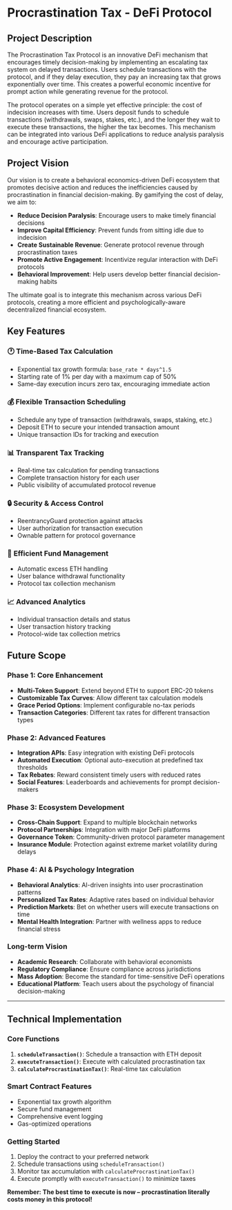 # Procrastination Tax - DeFi Protocol

## Project Description

The Procrastination Tax Protocol is an innovative DeFi mechanism that encourages timely decision-making by implementing an escalating tax system on delayed transactions. Users schedule transactions with the protocol, and if they delay execution, they pay an increasing tax that grows exponentially over time. This creates a powerful economic incentive for prompt action while generating revenue for the protocol.

The protocol operates on a simple yet effective principle: the cost of indecision increases with time. Users deposit funds to schedule transactions (withdrawals, swaps, stakes, etc.), and the longer they wait to execute these transactions, the higher the tax becomes. This mechanism can be integrated into various DeFi applications to reduce analysis paralysis and encourage active participation.

## Project Vision

Our vision is to create a behavioral economics-driven DeFi ecosystem that promotes decisive action and reduces the inefficiencies caused by procrastination in financial decision-making. By gamifying the cost of delay, we aim to:

- **Reduce Decision Paralysis**: Encourage users to make timely financial decisions
- **Improve Capital Efficiency**: Prevent funds from sitting idle due to indecision  
- **Create Sustainable Revenue**: Generate protocol revenue through procrastination taxes
- **Promote Active Engagement**: Incentivize regular interaction with DeFi protocols
- **Behavioral Improvement**: Help users develop better financial decision-making habits

The ultimate goal is to integrate this mechanism across various DeFi protocols, creating a more efficient and psychologically-aware decentralized financial ecosystem.

## Key Features

### 🕐 **Time-Based Tax Calculation**
- Exponential tax growth formula: `base_rate * days^1.5`
- Starting rate of 1% per day with a maximum cap of 50%
- Same-day execution incurs zero tax, encouraging immediate action

### 💰 **Flexible Transaction Scheduling**
- Schedule any type of transaction (withdrawals, swaps, staking, etc.)
- Deposit ETH to secure your intended transaction amount
- Unique transaction IDs for tracking and execution

### 📊 **Transparent Tax Tracking**
- Real-time tax calculation for pending transactions
- Complete transaction history for each user
- Public visibility of accumulated protocol revenue

### 🔒 **Security & Access Control**
- ReentrancyGuard protection against attacks
- User authorization for transaction execution
- Ownable pattern for protocol governance

### 💸 **Efficient Fund Management**
- Automatic excess ETH handling
- User balance withdrawal functionality
- Protocol tax collection mechanism

### 📈 **Advanced Analytics**
- Individual transaction details and status
- User transaction history tracking
- Protocol-wide tax collection metrics

## Future Scope

### Phase 1: Core Enhancement
- **Multi-Token Support**: Extend beyond ETH to support ERC-20 tokens
- **Customizable Tax Curves**: Allow different tax calculation models
- **Grace Period Options**: Implement configurable no-tax periods
- **Transaction Categories**: Different tax rates for different transaction types

### Phase 2: Advanced Features
- **Integration APIs**: Easy integration with existing DeFi protocols
- **Automated Execution**: Optional auto-execution at predefined tax thresholds
- **Tax Rebates**: Reward consistent timely users with reduced rates
- **Social Features**: Leaderboards and achievements for prompt decision-makers

### Phase 3: Ecosystem Development
- **Cross-Chain Support**: Expand to multiple blockchain networks
- **Protocol Partnerships**: Integration with major DeFi platforms
- **Governance Token**: Community-driven protocol parameter management
- **Insurance Module**: Protection against extreme market volatility during delays

### Phase 4: AI & Psychology Integration
- **Behavioral Analytics**: AI-driven insights into user procrastination patterns
- **Personalized Tax Rates**: Adaptive rates based on individual behavior
- **Prediction Markets**: Bet on whether users will execute transactions on time
- **Mental Health Integration**: Partner with wellness apps to reduce financial stress

### Long-term Vision
- **Academic Research**: Collaborate with behavioral economists
- **Regulatory Compliance**: Ensure compliance across jurisdictions
- **Mass Adoption**: Become the standard for time-sensitive DeFi operations
- **Educational Platform**: Teach users about the psychology of financial decision-making

---

## Technical Implementation

### Core Functions
1. **`scheduleTransaction()`**: Schedule a transaction with ETH deposit
2. **`executeTransaction()`**: Execute with calculated procrastination tax
3. **`calculateProcrastinationTax()`**: Real-time tax calculation

### Smart Contract Features
- Exponential tax growth algorithm
- Secure fund management
- Comprehensive event logging
- Gas-optimized operations

### Getting Started
1. Deploy the contract to your preferred network
2. Schedule transactions using `scheduleTransaction()`
3. Monitor tax accumulation with `calculateProcrastinationTax()`
4. Execute promptly with `executeTransaction()` to minimize taxes

**Remember: The best time to execute is now – procrastination literally costs money in this protocol!**


